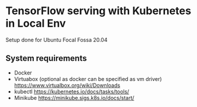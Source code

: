 # TensorFlow serving with Kubernetes in Local Env
Setup done for Ubuntu Focal Fossa 20.04

## System requirements
- Docker
- Virtuabox (optional as docker can be specified as vm driver) https://www.virtualbox.org/wiki/Downloads
- kubectl https://kubernetes.io/docs/tasks/tools/
- Minikube https://minikube.sigs.k8s.io/docs/start/